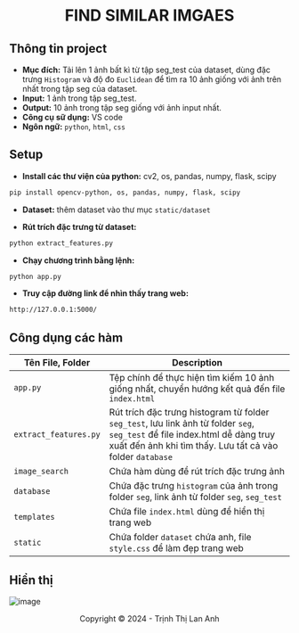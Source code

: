 <h1 align="center"><b>FIND SIMILAR IMGAES</b></h1>

## Thông tin project

* **Mục đích:** Tải lên 1 ảnh bất kì từ tập seg_test của dataset, dùng đặc trưng `Histogram` và độ đo `Euclidean` để tìm ra 10 ảnh giống với ảnh trên nhất trong tập seg của dataset.
* **Input:** 1 ảnh trong tập seg_test.
* **Output:** 10 ảnh trong tập seg giống với ảnh input nhất.
* **Công cụ sữ dụng:** VS code
* **Ngôn ngữ:** `python`, `html`, `css`

## Setup

* **Install các thư viện của python:** cv2, os, pandas, numpy, flask, scipy
```bash
pip install opencv-python, os, pandas, numpy, flask, scipy
```

* **Dataset:** thêm dataset vào thư mục `static/dataset`

* **Rút trích đặc trưng từ dataset:**
```bash
python extract_features.py
```

* **Chạy chương trình bằng lệnh:**
```bash
python app.py
```

* **Truy cập đường link để nhìn thấy trang web:**
```bash
http://127.0.0.1:5000/
```
## Công dụng các hàm

|  Tên File, Folder | Description |
|---|---|
| `app.py` | Tệp chính để thực hiện tìm kiếm 10 ảnh giống nhất, chuyển hướng kết quả đến file `index.html` |
| `extract_features.py` | Rút trích đặc trưng histogram từ folder `seg_test`, lưu link ảnh từ folder `seg`, `seg_test` để file index.html dễ dàng truy xuất đến ảnh khi tìm thấy. Lưu tất cả vào folder `database` |
| `image_search` | Chứa hàm dùng để rút trích đặc trưng ảnh |
| `database` | Chứa đặc trưng `histogram` của ảnh trong folder `seg`, link ảnh từ folder `seg`, `seg_test` |
| `templates` | Chứa file `index.html` dùng để hiển thị trang web |
| `static` | Chứa folder `dataset` chứa anh, file `style.css` để làm đẹp trang web |

## Hiển thị
![image](https://github.com/user-attachments/assets/7932d771-c0d8-4a88-bb80-adaac333e1b8)

<!-- Footer -->
<p align='center'>Copyright © 2024 - Trịnh Thị Lan Anh</p>
